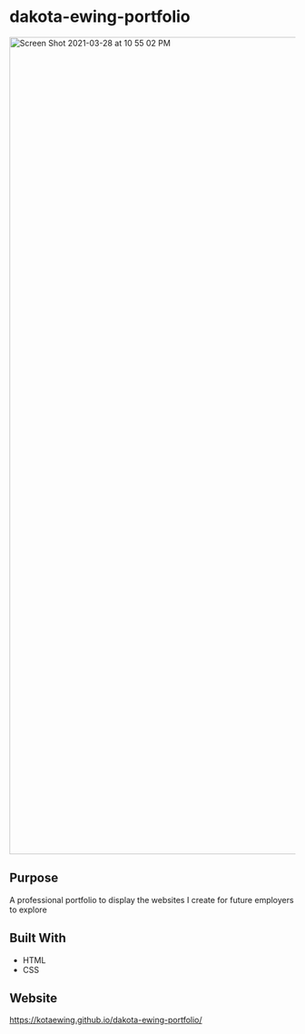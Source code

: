 # dakota-ewing-portfolio

<img width="1439" alt="Screen Shot 2021-03-28 at 10 55 02 PM" src="https://user-images.githubusercontent.com/79291655/112788826-f93be900-9018-11eb-951e-faf32f2d2437.png">

## Purpose
A professional portfolio to display the websites I create for future employers to explore

## Built With
* HTML
* CSS

## Website
https://kotaewing.github.io/dakota-ewing-portfolio/
